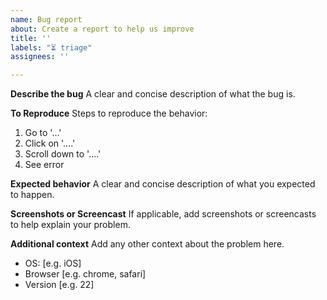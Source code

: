 ```yaml
---
name: Bug report
about: Create a report to help us improve
title: ''
labels: "⏳ triage"
assignees: ''

---
```


**Describe the bug**
A clear and concise description of what the bug is.

**To Reproduce**
Steps to reproduce the behavior:
1. Go to '...'
2. Click on '....'
3. Scroll down to '....'
4. See error

**Expected behavior**
A clear and concise description of what you expected to happen.

**Screenshots or Screencast**
If applicable, add screenshots or screencasts to help explain your problem.

**Additional context**
Add any other context about the problem here.

 - OS: [e.g. iOS]
 - Browser [e.g. chrome, safari]
 - Version [e.g. 22]
